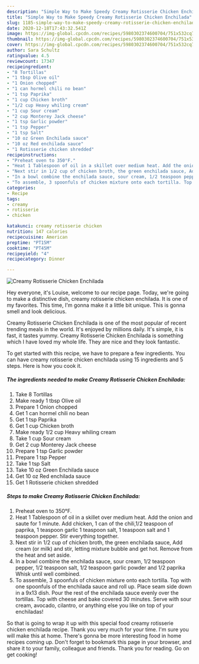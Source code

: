 ```yaml
---
description: "Simple Way to Make Speedy Creamy Rotisserie Chicken Enchilada"
title: "Simple Way to Make Speedy Creamy Rotisserie Chicken Enchilada"
slug: 1185-simple-way-to-make-speedy-creamy-rotisserie-chicken-enchilada
date: 2020-12-18T17:43:32.541Z
image: https://img-global.cpcdn.com/recipes/5980302374600704/751x532cq70/creamy-rotisserie-chicken-enchilada-recipe-main-photo.jpg
thumbnail: https://img-global.cpcdn.com/recipes/5980302374600704/751x532cq70/creamy-rotisserie-chicken-enchilada-recipe-main-photo.jpg
cover: https://img-global.cpcdn.com/recipes/5980302374600704/751x532cq70/creamy-rotisserie-chicken-enchilada-recipe-main-photo.jpg
author: Sara Schultz
ratingvalue: 4.5
reviewcount: 17347
recipeingredient:
- "8 Tortillas"
- "1 tbsp Olive oil"
- "1 Onion chopped"
- "1 can hormel chili no bean"
- "1 tsp Paprika"
- "1 cup Chicken broth"
- "1/2 cup Heavy whiling cream"
- "1 cup Sour cream"
- "2 cup Monterey Jack cheese"
- "1 tsp Garlic powder"
- "1 tsp Pepper"
- "1 tsp Salt"
- "10 oz Green Enchilada sauce"
- "10 oz Red enchilada sauce"
- "1 Rotisserie chicken shredded"
recipeinstructions:
- "Preheat oven to 350°F."
- "Heat 1 Tablespoon of oil in a skillet over medium heat. Add the onion and saute for 1 minute. Add chicken, 1 can of the chili,1/2  teaspoon of paprika, 1 teaspoon garlic 1 teaspoon salt, 1 teaspoon salt and 1 teaspoon pepper. Stir everything together."
- "Next stir in 1/2 cup of chicken broth, the green enchilada sauce, Add cream (or milk) and stir, letting mixture bubble and get hot. Remove from the heat and set aside."
- "In a bowl combine the enchilada sauce, sour cream, 1/2 teaspoon pepper, 1/2 teaspoon salt, 1/2 teaspoon garlic powder and 1/2 paprika Whisk until well combined."
- "To assemble, 3 spoonfuls of chicken mixture onto each tortilla. Top with one spoonfuls of the enchilada sauce and roll up. Place seam side down in a 9x13 dish. Pour the rest of the enchilada sauce evenly over the tortillas. Top with  cheese and bake covered 30 minutes. Serve with sour cream, avocado, cilantro, or anything else you like on top of your enchiladas!"
categories:
- Recipe
tags:
- creamy
- rotisserie
- chicken

katakunci: creamy rotisserie chicken 
nutrition: 147 calories
recipecuisine: American
preptime: "PT15M"
cooktime: "PT45M"
recipeyield: "4"
recipecategory: Dinner

---
```



![Creamy Rotisserie Chicken Enchilada](https://img-global.cpcdn.com/recipes/5980302374600704/751x532cq70/creamy-rotisserie-chicken-enchilada-recipe-main-photo.jpg)

Hey everyone, it's Louise, welcome to our recipe page. Today, we're going to make a distinctive dish, creamy rotisserie chicken enchilada. It is one of my favorites. This time, I'm gonna make it a little bit unique. This is gonna smell and look delicious.



Creamy Rotisserie Chicken Enchilada is one of the most popular of recent trending meals in the world. It's enjoyed by millions daily. It's simple, it is fast, it tastes yummy. Creamy Rotisserie Chicken Enchilada is something which I have loved my whole life. They are nice and they look fantastic.


To get started with this recipe, we have to prepare a few ingredients. You can have creamy rotisserie chicken enchilada using 15 ingredients and 5 steps. Here is how you cook it.

<!--inarticleads1-->

##### The ingredients needed to make Creamy Rotisserie Chicken Enchilada:

1. Take 8 Tortillas
1. Make ready 1 tbsp Olive oil
1. Prepare 1 Onion chopped
1. Get 1 can hormel chili no bean
1. Get 1 tsp Paprika
1. Get 1 cup Chicken broth
1. Make ready 1/2 cup Heavy whiling cream
1. Take 1 cup Sour cream
1. Get 2 cup Monterey Jack cheese
1. Prepare 1 tsp Garlic powder
1. Prepare 1 tsp Pepper
1. Take 1 tsp Salt
1. Take 10 oz Green Enchilada sauce
1. Get 10 oz Red enchilada sauce
1. Get 1 Rotisserie chicken shredded




<!--inarticleads2-->

##### Steps to make Creamy Rotisserie Chicken Enchilada:

1. Preheat oven to 350°F.
1. Heat 1 Tablespoon of oil in a skillet over medium heat. Add the onion and saute for 1 minute. Add chicken, 1 can of the chili,1/2  teaspoon of paprika, 1 teaspoon garlic 1 teaspoon salt, 1 teaspoon salt and 1 teaspoon pepper. Stir everything together.
1. Next stir in 1/2 cup of chicken broth, the green enchilada sauce, Add cream (or milk) and stir, letting mixture bubble and get hot. Remove from the heat and set aside.
1. In a bowl combine the enchilada sauce, sour cream, 1/2 teaspoon pepper, 1/2 teaspoon salt, 1/2 teaspoon garlic powder and 1/2 paprika Whisk until well combined.
1. To assemble, 3 spoonfuls of chicken mixture onto each tortilla. Top with one spoonfuls of the enchilada sauce and roll up. Place seam side down in a 9x13 dish. Pour the rest of the enchilada sauce evenly over the tortillas. Top with  cheese and bake covered 30 minutes. Serve with sour cream, avocado, cilantro, or anything else you like on top of your enchiladas!




So that is going to wrap it up with this special food creamy rotisserie chicken enchilada recipe. Thank you very much for your time. I'm sure you will make this at home. There's gonna be more interesting food in home recipes coming up. Don't forget to bookmark this page in your browser, and share it to your family, colleague and friends. Thank you for reading. Go on get cooking!
